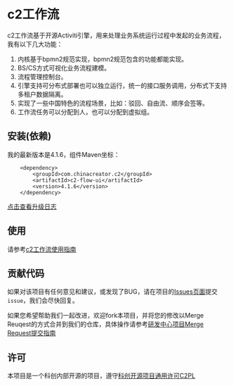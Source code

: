 # c2工作流

c2工作流基于开源Activiti引擎，用来处理业务系统运行过程中发起的业务流程，我有以下几大功能：

1. 内核基于bpmn2规范实现，bpmn2规范包含的功能都能实现。
1. BS/CS方式可视化业务流程建模。
2. 流程管理控制台。
3. 引擎支持可分布式部署也可以独立运行，统一的接口服务调用，分布式下支持多租户数据隔离。
4. 实现了一些中国特色的流程场景，比如：驳回、自由流、顺序会签等。
5. 工作流任务可以分配到人，也可以分配到虚拟组。


## 安装(依赖)

我的最新版本是4.1.6，组件Maven坐标：

```
	<dependency>
	    <groupId>com.chinacreator.c2</groupId>
	    <artifactId>c2-flow-ui</artifactId>
	    <version>4.1.6</version>
	</dependency>
```

[点击查看升级日志](changelog.md)

## 使用

请参考[c2工作流使用指南](http://docs.c2cloud.cn/#/f/docViewer?doc=c2-flow)

## 贡献代码

如果对该项目有任何意见和建议，或发现了BUG，请在项目的[Issues页面](../../issues)提交`issue`，我们会尽快回复。

如果您希望帮助我们一起改进，欢迎fork本项目，并将您的修改以Merge Reuqest的方式合并到我们的仓库，具体操作请参考[研发中心项目Merge Request提交指南](https://git.c2cloud.cn/c2/guideline/wikis/contributing-guideline)

## 许可

本项目是一个科创内部开源的项目，遵守[科创开源项目通用许可C2PL](https://git.c2cloud.cn/c2/guideline/blob/master/license.md)

